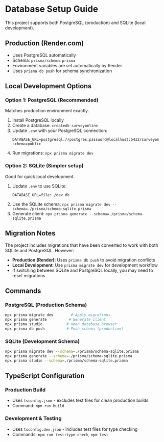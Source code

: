 # Database Setup Guide

This project supports both PostgreSQL (production) and SQLite (local development).

## Production (Render.com)
- Uses PostgreSQL automatically
- Schema: `prisma/schema.prisma`
- Environment variables are set automatically by Render
- Uses `prisma db push` for schema synchronization

## Local Development Options

### Option 1: PostgreSQL (Recommended)
Matches production environment exactly.

1. Install PostgreSQL locally
2. Create a database: `createdb surveyonline`
3. Update `.env` with your PostgreSQL connection:
   ```
   DATABASE_URL=postgresql://postgres:password@localhost:5432/surveyonline?schema=public
   ```
4. Run migrations: `npx prisma migrate dev`

### Option 2: SQLite (Simpler setup)
Good for quick local development.

1. Update `.env` to use SQLite:
   ```
   DATABASE_URL=file:./dev.db
   ```
2. Use the SQLite schema: `npx prisma migrate dev --schema=./prisma/schema-sqlite.prisma`
3. Generate client: `npx prisma generate --schema=./prisma/schema-sqlite.prisma`

## Migration Notes

The project includes migrations that have been converted to work with both SQLite and PostgreSQL. However:

- **Production (Render)**: Uses `prisma db push` to avoid migration conflicts
- **Local Development**: Use `prisma migrate dev` for development workflow
- If switching between SQLite and PostgreSQL locally, you may need to reset migrations

## Commands

### PostgreSQL (Production Schema)
```bash
npx prisma migrate dev        # Apply migrations
npx prisma generate          # Generate client
npx prisma studio           # Open database browser
npx prisma db push          # Push schema (production)
```

### SQLite (Development Schema)
```bash
npx prisma migrate dev --schema=./prisma/schema-sqlite.prisma
npx prisma generate --schema=./prisma/schema-sqlite.prisma  
npx prisma studio --schema=./prisma/schema-sqlite.prisma
```

## TypeScript Configuration

### Production Build
- Uses `tsconfig.json` - excludes test files for clean production builds
- Command: `npm run build`

### Development & Testing
- Uses `tsconfig.dev.json` - includes test files for type checking
- Commands: `npm run test:type-check`, `npm test`